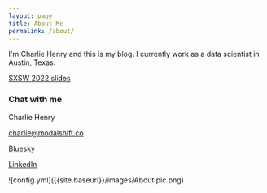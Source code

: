```yaml
---
layout: page
title: About Me
permalink: /about/
---
```


I'm Charlie Henry and this is my blog. I currently work as a data scientist in Austin, Texas.

[SXSW 2022 slides](https://drive.google.com/drive/folders/12P2R3FYeLfbJ-lFBuitk7A5OuxLJM5xx?usp=sharing)

### Chat with me

Charlie Henry

[charlie@modalshift.co](mailto:charlie@modalshift.co)

[Bluesky](https://bsky.app/profile/shiftmodal.bsky.social)

[LinkedIn](https://www.linkedin.com/in/charlie-henry/)

![config.yml]({{site.baseurl}}/images/About pic.png)

